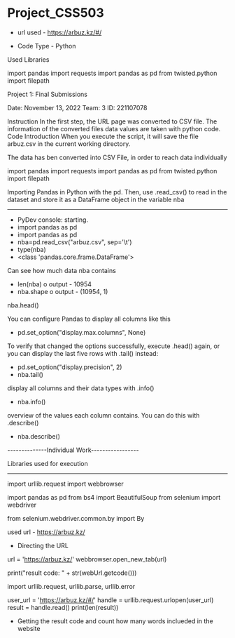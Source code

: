 # Project_CSS503

* url used - https://arbuz.kz/#/

* Code Type - Python

Used Libraries

import pandas
import requests
import pandas as pd
from twisted.python import filepath

Project 1: Final Submissions

Date: November 13, 2022
Team: 3
ID: 221107078 

Instruction
In the first step, the URL page was converted to CSV file. The information of the converted files data values are taken with python code.
Code Introduction
When you execute the script, it will save the file arbuz.csv in the current working directory.

The data has ben converted into CSV File, in order to reach data individually

import pandas
import requests
import pandas as pd
from twisted.python import filepath



Importing Pandas in Python with the pd. Then, use .read_csv() to read in the dataset and store it as a DataFrame object in the variable nba
***
-	PyDev console: starting.
-	import pandas as pd
-	import pandas as pd
-	nba=pd.read_csv("arbuz.csv", sep='\t')
-	type(nba)
-	<class 'pandas.core.frame.DataFrame'>
 
Can see how much data nba contains
-	len(nba)
o	output - 10954
-	nba.shape
o	output - (10954, 1)
 

nba.head()
 

You can configure Pandas to display all columns like this
-	pd.set_option("display.max.columns", None)
 
To verify that changed the options successfully, execute .head() again, or you can display the last five rows with .tail() instead:
-	pd.set_option("display.precision", 2)
-	nba.tail()
 
display all columns and their data types with .info()
-	nba.info()
 
overview of the values each column contains. You can do this with .describe()
-	nba.describe()
 

--------------Individual Work-----------------

Libraries used for execution
*****************************

import urllib.request
import webbrowser

import pandas as pd
from bs4 import BeautifulSoup
from selenium import webdriver

from selenium.webdriver.common.by import By

used url - https://arbuz.kz/

* Directing the URL

url = 'https://arbuz.kz/'
webbrowser.open_new_tab(url)

print("result code: " + str(webUrl.getcode()))



import urllib.request, urllib.parse, urllib.error

user_url = 'https://arbuz.kz/#/'
handle = urllib.request.urlopen(user_url)
result = handle.read()
print(len(result))

- Getting the result code and count how many words inclueded in the website
